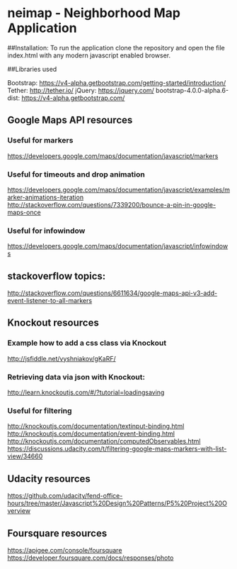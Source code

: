 # neimap - Neighborhood Map Application

##Installation:
To run the application clone the repository and open the file index.html with any modern javascript enabled browser. 


##Libraries used

Bootstrap: https://v4-alpha.getbootstrap.com/getting-started/introduction/
Tether: http://tether.io/
jQuery: https://jquery.com/
bootstrap-4.0.0-alpha.6-dist: https://v4-alpha.getbootstrap.com/


## Google Maps API resources

### Useful for markers
https://developers.google.com/maps/documentation/javascript/markers

### Useful for timeouts and drop animation
https://developers.google.com/maps/documentation/javascript/examples/marker-animations-iteration
http://stackoverflow.com/questions/7339200/bounce-a-pin-in-google-maps-once

### Useful for infowindow
https://developers.google.com/maps/documentation/javascript/infowindows


## stackoverflow topics:

http://stackoverflow.com/questions/6611634/google-maps-api-v3-add-event-listener-to-all-markers


## Knockout resources

### Example how to add a css class via Knockout
http://jsfiddle.net/vyshniakov/gKaRF/

### Retrieving data via json with Knockout:
http://learn.knockoutjs.com/#/?tutorial=loadingsaving 

### Useful for filtering
http://knockoutjs.com/documentation/textinput-binding.html
http://knockoutjs.com/documentation/event-binding.html
http://knockoutjs.com/documentation/computedObservables.html
https://discussions.udacity.com/t/filtering-google-maps-markers-with-list-view/34660


## Udacity resources

https://github.com/udacity/fend-office-hours/tree/master/Javascript%20Design%20Patterns/P5%20Project%20Overview


## Foursquare resources 

https://apigee.com/console/foursquare
https://developer.foursquare.com/docs/responses/photo



